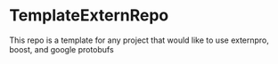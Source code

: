 # TemplateExternRepo

This repo is a template for any project that would like to use externpro, boost, and google protobufs